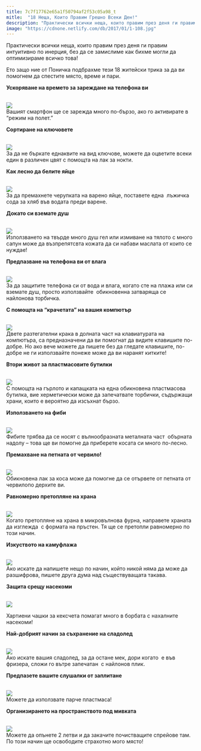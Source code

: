 ```yaml
---
title: 7c7f17762e65a1f50794af2f53c05a98_t
mitle:  "18 Неща, Които Правим Грешно Всеки Ден!"
description: "Практически всички неща, които правим през деня ги правим интуитивно по инерция, без да се замислиме как бихме могли да оптимизираме всичко това! Ето защо ние от Пон"
image: "https://cdnone.netlify.com/db/2017/01/1-108.jpg"
---
```


 <p>Практически всички неща, които правим през деня ги правим интуитивно по инерция, без да се замислиме как бихме могли да оптимизираме всичко това!</p>      <p>Ето защо ние от Поничка подбрахме тези 18 житейски трика за да ви помогнем да спестите място, време и пари.</p> <p><strong>Ускоряване на времето за зареждане на телефона ви</strong></p>  <p> <br/><img src="https://cdnone.netlify.com/db/2017/01/1-108.jpg"/><br/> Вашият смартфон ще се зарежда много по-бързо, ако го активирате в “режим на полет.”</p>      <p><strong>Сортиране на ключовете</strong></p> <p> <br/><img src="https://cdnone.netlify.com/db/2017/01/3-102.jpg"/><br/> За да не бъркате еднаквите на вид ключове, можете да оцветите всеки един в различен цвят с помощта на лак за нокти.</p> <p><strong>Как лесно да белите яйце</strong></p> <p> <br/><img src="https://cdnone.netlify.com/db/2017/01/4-100.jpg"/><br/> За да премахнете черупката на варено яйце, поставете една  лъжичка сода за хляб във водата преди варене.</p>       <p><strong>Докато си вземате душ</strong></p> <p> <br/><img src="https://cdnone.netlify.com/db/2017/01/6-94.jpg"/><br/> Използването на твърде много душ гел или измиване на тялото с много сапун може да възпрепятсвта кожата да си набави маслата от които се нуждае!</p> <p><strong>Предпазване на телефона ви от влага</strong></p> <p> <br/><img src="https://cdnone.netlify.com/db/2017/01/7-93.jpg"/><br/> За да защитите телефона си от вода и влага, когато сте на плажа или си вземате душ, просто използвайте  обикновенна затваряща се найлонова торбичка.</p>  <p><strong>С помощта на “крачетата” на вашия компютър</strong></p> <p> <br/><img src="https://cdnone.netlify.com/db/2017/01/8-86.jpg"/><br/> Двете разтегателни крака в долната част на клавиатурата на компютъра, са предназначени да ви помогнат да видите клавишите по-добре. Но ако вече можете да пишете без да гледате клавишите, по-добре не ги използвайте понеже може да ви наранят китките!</p>      <p><strong>Втори живот за пластмасовите бутилки</strong></p> <p> <br/><img src="https://cdnone.netlify.com/db/2017/01/9-80.jpg"/><br/> С помощта на гърлото и капащката на една обикновена пластмасова бутилка, вие херметически може да запечатвате торбички, съдържащи храни, които е вероятно да изсъхнат бързо.</p> <p><strong>Използването на фиби</strong></p> <p> <br/><img src="https://cdnone.netlify.com/db/2017/01/10-79.jpg"/><br/> Фибите трябва да се носят с вълнообразната металната част  обърната надолу – това ще ви помогне да приберете косата си много по-лесно.</p>       <p><strong>Премахване на петната от червило!</strong></p> <p> <br/><img src="https://cdnone.netlify.com/db/2017/01/11-65.jpg"/><br/> Обикновена лак за коса може да помогне да се отървете от петната от червилопо дерхите ви.</p> <p><strong>Равномерно претопляне на храна</strong></p> <p> <br/><img src="https://cdnone.netlify.com/db/2017/01/13-58.jpg"/><br/> Когато претопляне на храна в микровълнова фурна, направете храната да изглежда  с формата на пръстен. Тя ще се претопли равномерно по този начин.</p> <p><strong>Изкуството на камуфлажа</strong></p> <p> <br/><img src="https://cdnone.netlify.com/db/2017/01/14-55.jpg"/><br/> Ако искате да напишете нещо по начин, който никой няма да може да разшифрова, пишете друга дума над съществуващата такава.</p> <p><strong>Защита срещу насекоми</strong></p> <p> <br/><img src="https://cdnone.netlify.com/db/2017/01/15-54.jpg"/><br/></p> <p>Хартиени чашки за кексчета помагат много в борбата с нахалните насекоми!</p> <p><strong>Най-добрият начин за съхранение на сладолед</strong></p> <p> <br/><img src="https://cdnone.netlify.com/db/2017/01/16-48.jpg"/><br/> Ако искате вашия сладолед, за да остане мек, дори когато  е във фризера, сложи го вътре запечатан  с найлонов плик.</p> <p><strong>Предпазете вашите слушалки от заплитане</strong></p> <p> <br/><img src="https://cdnone.netlify.com/db/2017/01/17-40.jpg"/><br/> Можете да използвате парче пластмаса!</p>  <p><strong>Организирането на пространството под мивката</strong></p> <p> <br/><img src="https://cdnone.netlify.com/db/2017/01/18-35.jpg"/><br/> Можете да опънете 2 летви и да закачите почистващите спрейове там. По този начин ще освободите страхотно мого място!</p>       